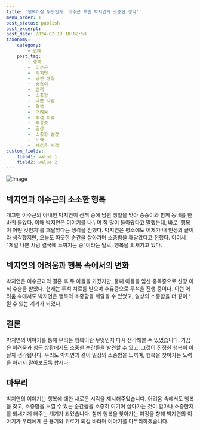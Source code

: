 ```yaml
---
title: '행복이란 무엇인가  이수근 부인 박지연의 소중한 생각'
menu_order: 1
post_status: publish
post_excerpt: 
post_date: 2024-02-13 10:02:53
taxonomy:
    category:
        - 연예
    post_tag:
        - 행복
        -  이수근
        -  박지연
        -  남편 생일
        -  숑숑이
        -  산책
        -  소중함
        -  나쁜 사람
        -  결국
        -  어려움
        -  투석 치료
        -  후유증
        -  일상
        -  소중한 순간
        -  노력
        -  새로운 시각
custom_fields:
    field1: value 1
    field2: value 2
---
```


![Image](https://ssl.pstatic.net/mimgnews/image/076/2024/02/13/2024021301000793800103971_20240213054301930.jpg?type=w540)

## 박지연과 이수근의 소소한 행복
개그맨 이수근의 아내인 박지연이 산책 중에 남편 생일을 맞아 숑숑이와 함께 동네를 한 바퀴 돌았다. 이때 박지연은 이야기를 나누며 참 많이 돌아왔다고 말했는데, 바로 '행복이 어떤 것인지'를 깨달았다는 생각을 전했다. 박지연은 평소에도 어제가 내 인생의 끝이라 생각했지만, 오늘도 따뜻한 순간을 살아가며 소중함을 깨달았다고 전했다. 이어서 "제일 나쁜 사람 결국에 느껴지는 중"이라는 말로, 행복을 되새기고 있다.
## 박지연의 어려움과 행복 속에서의 변화
박지연은 이수근과의 결혼 후 두 아들을 가졌지만, 둘째 아들을 임신 중독증으로 신장 이식 수술을 받았다. 현재는 투석 치료를 받으며 후유증으로 투석을 진행 중이다. 이런 어려움 속에서도 박지연은 행복의 소중함을 깨달을 수 있었고, 일상의 소중함을 더 깊이 느낄 수 있는 계기가 되었다.
## 결론
박지연의 이야기를 통해 우리는 행복이란 무엇인지 다시 생각해볼 수 있었습니다. 가끔은 어려움과 힘든 상황에서도 소중한 순간들을 발견할 수 있고, 그것이 진정한 행복이 아닐까 생각됩니다. 우리도 박지연과 같이 일상의 소중함을 느끼며, 행복을 찾아가는 노력을 아끼지 말아보도록 합시다.
## 마무리
박지연의 이야기는 행복에 대한 새로운 시각을 제시해주었습니다. 어려움 속에서도 행복을 찾고, 소중함을 느낄 수 있는 순간들을 소중히 여기며 살아가는 것이 얼마나 소중한지를 되새기게 해주는 계기가 되었습니다. 함께 행복을 찾아가는 여정을 향해 박지연의 이야기가 우리에게 큰 용기와 위로가 되길 바라며 이야기를 마무리하겠습니다.
